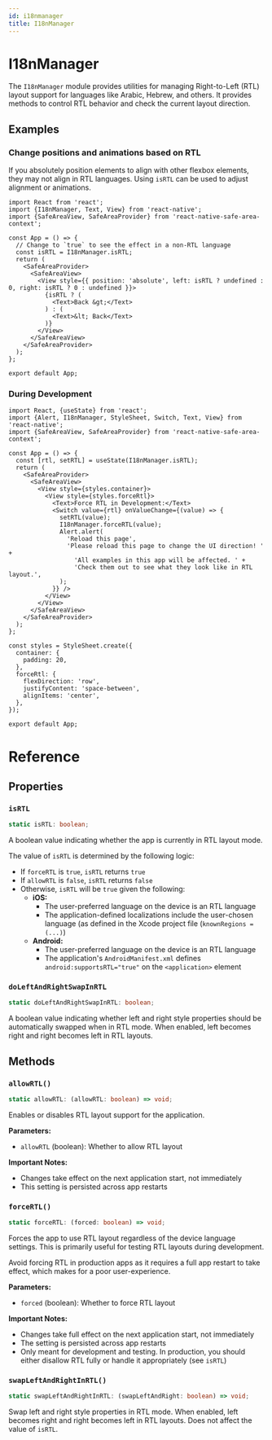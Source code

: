 ```yaml
---
id: i18nmanager
title: I18nManager
---
```


# I18nManager

The `I18nManager` module provides utilities for managing Right-to-Left (RTL) layout support for languages like Arabic, Hebrew, and others. It provides methods to control RTL behavior and check the current layout direction.

## Examples

### Change positions and animations based on RTL

If you absolutely position elements to align with other flexbox elements, they may not align in RTL languages. Using `isRTL` can be used to adjust alignment or animations.

```SnackPlayer name=I18nManager%20Change%20Absolute%20Positions%20And%20Animations
import React from 'react';
import {I18nManager, Text, View} from 'react-native';
import {SafeAreaView, SafeAreaProvider} from 'react-native-safe-area-context';

const App = () => {
  // Change to `true` to see the effect in a non-RTL language
  const isRTL = I18nManager.isRTL;
  return (
    <SafeAreaProvider>
      <SafeAreaView>
        <View style={{ position: 'absolute', left: isRTL ? undefined : 0, right: isRTL ? 0 : undefined }}>
          {isRTL ? (
            <Text>Back &gt;</Text>
          ) : (
            <Text>&lt; Back</Text>
          )}
        </View>
      </SafeAreaView>
    </SafeAreaProvider>
  );
};

export default App;
```

### During Development

```SnackPlayer name=I18nManager%20During%20Development
import React, {useState} from 'react';
import {Alert, I18nManager, StyleSheet, Switch, Text, View} from 'react-native';
import {SafeAreaView, SafeAreaProvider} from 'react-native-safe-area-context';

const App = () => {
  const [rtl, setRTL] = useState(I18nManager.isRTL);
  return (
    <SafeAreaProvider>
      <SafeAreaView>
        <View style={styles.container}>
          <View style={styles.forceRtl}>
            <Text>Force RTL in Development:</Text>
            <Switch value={rtl} onValueChange={(value) => {
              setRTL(value);
              I18nManager.forceRTL(value);
              Alert.alert(
                'Reload this page',
                'Please reload this page to change the UI direction! ' +
                  'All examples in this app will be affected. ' +
                  'Check them out to see what they look like in RTL layout.',
              );
            }} />
          </View>
        </View>
      </SafeAreaView>
    </SafeAreaProvider>
  );
};

const styles = StyleSheet.create({
  container: {
    padding: 20,
  },
  forceRtl: {
    flexDirection: 'row',
    justifyContent: 'space-between',
    alignItems: 'center',
  },
});

export default App;
```

# Reference

## Properties

### `isRTL`

```typescript
static isRTL: boolean;
```

A boolean value indicating whether the app is currently in RTL layout mode.

The value of `isRTL` is determined by the following logic:

- If `forceRTL` is `true`, `isRTL` returns `true`
- If `allowRTL` is `false`, `isRTL` returns `false`
- Otherwise, `isRTL` will be `true` given the following:
  - **iOS:**
    - The user-preferred language on the device is an RTL language
    - The application-defined localizations include the user-chosen language (as defined in the Xcode project file (`knownRegions = (...)`)
  - **Android:**
    - The user-preferred language on the device is an RTL language
    - The application's `AndroidManifest.xml` defines `android:supportsRTL="true"` on the `<application>` element

### `doLeftAndRightSwapInRTL`

```typescript
static doLeftAndRightSwapInRTL: boolean;
```

A boolean value indicating whether left and right style properties should be automatically swapped when in RTL mode. When enabled, left becomes right and right becomes left in RTL layouts.

## Methods

### `allowRTL()`

```typescript
static allowRTL: (allowRTL: boolean) => void;
```

Enables or disables RTL layout support for the application.

**Parameters:**

- `allowRTL` (boolean): Whether to allow RTL layout

**Important Notes:**

- Changes take effect on the next application start, not immediately
- This setting is persisted across app restarts

### `forceRTL()`

```typescript
static forceRTL: (forced: boolean) => void;
```

Forces the app to use RTL layout regardless of the device language settings. This is primarily useful for testing RTL layouts during development.

Avoid forcing RTL in production apps as it requires a full app restart to take effect, which makes for a poor user-experience.

**Parameters:**

- `forced` (boolean): Whether to force RTL layout

**Important Notes:**

- Changes take full effect on the next application start, not immediately
- The setting is persisted across app restarts
- Only meant for development and testing. In production, you should either disallow RTL fully or handle it appropriately (see `isRTL`)

### `swapLeftAndRightInRTL()`

```typescript
static swapLeftAndRightInRTL: (swapLeftAndRight: boolean) => void;
```

Swap left and right style properties in RTL mode. When enabled, left becomes right and right becomes left in RTL layouts. Does not affect the value of `isRTL`.